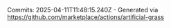 Commits: 2025-04-11T11:48:15.240Z - Generated via https://github.com/marketplace/actions/artificial-grass
<br>
